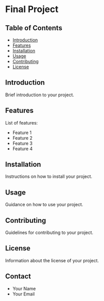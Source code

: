 # Final Project
## Table of Contents

- [Introduction](#introduction)
- [Features](#features)
- [Installation](#installation)
- [Usage](#usage)
- [Contributing](#contributing)
- [License](#license)

## Introduction

Brief introduction to your project.

## Features

List of features:
- Feature 1
- Feature 2
- Feature 3
- Feature 4

## Installation

Instructions on how to install your project.

## Usage

Guidance on how to use your project.

## Contributing

Guidelines for contributing to your project.

## License

Information about the license of your project.

## Contact

- Your Name
- Your Email
